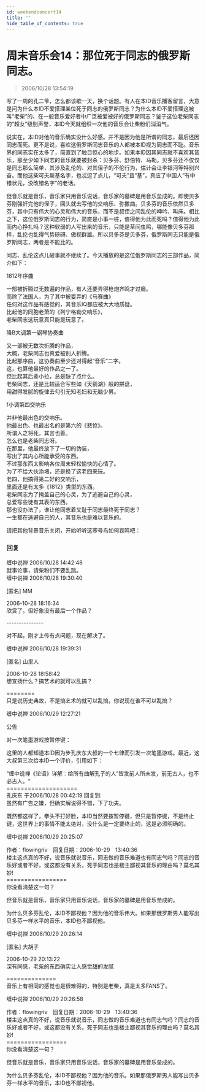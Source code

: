 ```yaml
---
id: weekendconcert14
title: ''
hide_table_of_contents: true
---
```


# 周末音乐会14：那位死于同志的俄罗斯同志。

> 2006/10/28 13:54:19

写了一周的孔二爷，怎么都该歇一天，换个话题。有人在本ID音乐播客留言，大意是问为什么本ID不爱搭理某位死于同志的俄罗斯同志？为什么本ID不爱搭理这被叫“老柴”的、在一般音乐爱好者中广泛被爱被好的俄罗斯同志？鉴于这位老柴同志的“超女”级别声誉，本ID今天就组织一次他的音乐会让柴粉们消消气。
 
说实在，本ID对他的音乐确实没什么好感。并不是因为他是所谓的同志，最后还因同志而死。更不是说，喜欢这俄罗斯同志音乐的人都被本ID视为同志而不耻。音乐界的同志实在太多了，简直到了触目惊心的地步。如果本ID因其同志就不喜欢其音乐，那至少如下同志的音乐就要被封杀：贝多芬、舒伯特、马勒。贝多芬还不仅仅是同志那么简单，其涉及乱伦的、对其侄子的不伦行为，估计会让李银河等特别兴奋。而他这柴可夫斯基名字，也忒逗了点儿，“可夫”且“基”，真应了中国人“有中错状元，没改错名字”的老话。

但音乐就是音乐，音乐家只用音乐说话，音乐家的墓碑是用音乐垒成的。即使贝多芬刚强奸完他的侄子，回头就去写他的交响乐、弥撒曲。贝多芬的音乐依然贝多芬，其中只有伟大的心灵和伟大的音乐，而不是叔侄之间乱伦的呻吟、叫床。相比之下，这位俄罗斯同志的行为，简直是小事一桩，值得他为此而死吗？值得他为此而内心挣扎吗？这种软弱的人写出来的音乐，只能是草间虫鸣，哪能像贝多芬那样，乱伦也乱得气势磅礴、傲视群雄。所以贝多芬是贝多芬，俄罗斯同志只能是俄罗斯同志，两者是不能比的。

同志、乱伦这点儿破事就不继续了。今天播放的是这位俄罗斯同志的三部作品，简介如下：

<div style={{textAlign: 'center'}}>
<div style={{color: '#FF0000', fontWeight: '500', fontSize: '24px', lineHeight: '180%', marginBottom: '10px'}}>
1812年序曲
</div>
 
一部被折腾过无数遍的作品，有人还要弄得枪炮齐鸣才过瘾。<br/>
而除了法国人，为了其中被耍弄的《马赛曲》<br/>
任何对这作品有感觉的，其音乐IQ都应被大大地质疑。<br/>
比起他的同胞老萧的《列宁格勒交响乐》，<br/>
老柴同志这玩意真只能是玩意了。
</div>
 
<div style={{textAlign: 'center'}}>
<div style={{color: '#FF0000', fontWeight: '500', fontSize: '24px', lineHeight: '180%', marginTop: '30px', marginBottom: '10px'}}>
降B大调第一钢琴协奏曲
</div>
 
又一部被无数次折腾的作品，<br/>
大概，老柴同志也真爱被别人折腾。<br/>
比起那序曲，这协奏曲至少还对得起“音乐”二字。<br/>
这，也算他最好的作品之一了。<br/>
但比起其后辈小拉，总是缺了点什么。<br/>
老柴同志，还是比较适合写些如《天鹅湖》般的拼盘，<br/>
用甜得发腻的旋律去勾引无知老妇和无脑少男。
</div>
 
<div style={{textAlign: 'center'}}>
<div style={{color: '#FF0000', fontWeight: '500', fontSize: '24px', lineHeight: '180%', marginTop: '30px', marginBottom: '10px'}}>
f小调第四交响乐
</div>

并非他最出色的交响乐。<br/>
他最出色、也最出名的是第六的《悲怆》。<br/>
所谓人之将死，其言也善。<br/>
怎么也是老柴同志呀。<br/>
在那里，他最终放下了一切的伪装，<br/>
写出了其内心所能承受的东西。<br/>
不过那东西太影响各位周末轻松愉快的心情了。<br/>
为了不给大伙添堵，还是换了这老四来玩。<br/>
老四，他搞得第二好的交响乐，<br/>
里面还是有太多《1812》类型的东西。<br/>
老柴同志为了掩盖自己的心灵，为了逃避自己的心灵，<br/>
总爱写些徒有其表的东西。<br/>
那也没办法了，谁让他同志着又耻于同志最终死于同志？<br/>
一生都在逃避自己的人，其音乐也是难以音乐的。
</div>
 
请把其他背景音乐关闭，开始听听这寒号鸟如何哀鸣吧：

### 回复

<div class='blog-comment'>
<span class='blog-comment-chan'>缠中说禅</span> 2006/10/28 14:42:48<br/>
就事论事，请柴粉们不要乱跳。
</div>

<div class='blog-comment'>
<span class='blog-comment-chan'>缠中说禅</span> 2006/10/28 19:30:40<br/>

[匿名] MM 

 
2006-10-28 18:16:34 <br/>
欣赏了。但好象没有最后一个作品？ 
 
---------------<br/>

对不起，刚才上传有点问题，现在解决了。
</div>

<div class='blog-comment'>
<span class='blog-comment-chan'>缠中说禅</span> 2006/10/28 19:39:31<br/>

[匿名] 山里人 

 
2006-10-28 18:58:42 <br/>
想宣扬什么？搞艺术的就可以乱搞？ 
 
========<br/>
只是说历史典故，不是搞艺术的就可以乱搞，你说现在谁不可以乱搞？
</div>

<div class='blog-comment'>
<span class='blog-comment-chan'>缠中说禅</span> 2006/10/29 12:27:21<br/>

公告

对一次笔墨游戏按暂停键：

这里的人都知道本ID因为步孔庆东大叔的一个七律而引发一次笔墨游戏。最近，这大叔第三次给本ID一个评价，引用如下：

“缠中说禅《论语》详解：给所有曲解孔子的人”皆发前人所未发，前无古人，也不必古人。“<br/>
====================<br/>
孔庆东 于2006/10/28 00:42:19 回复到: <br/>
虽然有广告之嫌，但确实解说得不错，下了功夫。

既然都这样了，拳头不打好脸，本ID当然要按暂停键，但只是暂停键，不是终止键，这世界上的事情不能太绝对，没什么是一定要终止的，这是必须明确的。
</div>

<div class='blog-comment'>
<span class='blog-comment-chan'>缠中说禅</span> 2006/10/29 20:25:07<br/>

作者：flowingriv　回复日期：2006-10-29　13:40:36 <br/>
楼主这点真的不好，说音乐就说音乐，同志做的音乐难道也有同志气吗？同志的音乐好或者不好，或这都没有关系，死于同志也是楼主鄙视其音乐的理由吗？莫名其妙!<br/>
=================<br/>
你没看清楚这一句？

但音乐就是音乐，音乐家只用音乐说话，音乐家的墓碑是用音乐垒成的。

为什么贝多芬乱伦，本ID不鄙视他？因为他的音乐伟大。如果那俄罗斯男人能写出贝多芬一样水平的音乐，本ID也不鄙视他。
</div>

<div class='blog-comment'>
<span class='blog-comment-chan'>缠中说禅</span> 2006/10/29 20:26:14<br/>

[匿名] 大胡子 

 
2006-10-29 20:13:22 <br/>
深有同感，老柴的东西确实让人感觉甜的发腻 
 
==============<br/>
音乐上有相同的感觉也是很难得的，特别是老柴，真是太多FANS了。
</div>

<div class='blog-comment'>
<span class='blog-comment-chan'>缠中说禅</span> 2006/10/29 20:26:58<br/>

作者：flowingriv　回复日期：2006-10-29　13:40:36 <br/>
楼主这点真的不好，说音乐就说音乐，同志做的音乐难道也有同志气吗？同志的音乐好或者不好，或这都没有关系，死于同志也是楼主鄙视其音乐的理由吗？莫名其妙!<br/>
=================<br/>
你没看清楚这一句？

但音乐就是音乐，音乐家只用音乐说话，音乐家的墓碑是用音乐垒成的。

为什么贝多芬乱伦，本ID不鄙视他？因为他的音乐。如果那俄罗斯男人能写出贝多芬一样水平的音乐，本ID也不鄙视他。
</div>